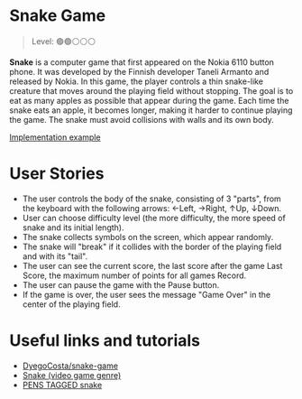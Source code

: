 # Snake Game 

> Level: 🟢🟢⚪️⚪️⚪️

**Snake** is a computer game that first appeared on the Nokia 6110 button phone. It was developed by the Finnish developer Taneli Armanto and released by Nokia. In this game, the player controls a thin snake-like creature that moves around the playing field without stopping. The goal is to eat as many apples as possible that appear during the game. Each time the snake eats an apple, it becomes longer, making it harder to continue playing the game. The snake must avoid collisions with walls and its own body.

[Implementation example](https://rodrilima.github.io/js-snake-game/)

# User Stories

- The user controls the body of the snake, consisting of 3 "parts", from the keyboard with the following arrows: ←Left, →Right, ↑Up, ↓Down. 
- User can choose difficulty level (the more difficulty, the more speed of snake and its initial length).
- The snake collects symbols on the screen, which appear randomly.
- The snake will "break" if it collides with the border of the playing field and with its "tail".
- The user can see the current score, the last score after the game Last Score, the maximum number of points for all games Record.
- The user can pause the game with the Pause button.
- If the game is over, the user sees the message "Game Over" in the center of the playing field.

# Useful links and tutorials

- [DyegoCosta/snake-game](https://github.com/DyegoCosta/snake-game)
- [Snake (video game genre)](https://en.wikipedia.org/wiki/Snake_(video_game_genre))
- [PENS TAGGED snake](https://codepen.io/tag/snake)
